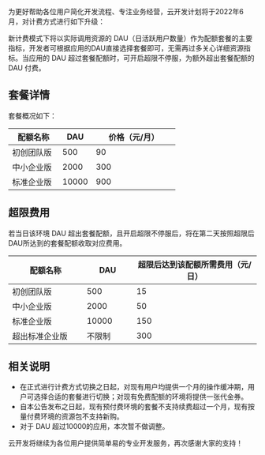 
为更好帮助各位用户简化开发流程、专注业务经营，云开发计划将于2022年6月，对计费方式进行如下升级：

新计费模式下将以实际调用资源的 DAU（日活跃用户数量）作为配额套餐的主要指标，开发者可根据应用的DAU直接选择套餐即可，无需再过多关心详细资源指标。当应用的 DAU 超过套餐配额时，可开启超限不停服，为额外超出套餐配额的 DAU 付费。

## 套餐详情
套餐概况如下：
<table>
<thead>
<tr>
<th style = "width:30%">配额名称</th>
<th style = "width:20%">DAU</th>
<th>价格（元/月）</th>
</tr>
</thead>
<tbody><tr>
<td>初创团队版</td>
<td>500</td>
<td>90</td>
</tr>
<tr>
<td>中小企业版</td>
<td>2000</td>
<td>300</td>
</tr>
<tr>
<td>标准企业版</td>
<td>10000</td>
<td>900</td>
</tr>
</tbody></table>



## 超限费用
若当日该环境 DAU 超出套餐配额，且开启超限不停服后，将在第二天按照超限后DAU所达到的套餐配额收取对应费用。
<table>
<thead>
<tr>
<th style = "width:30%">配额名称</th>
<th style = "width:20%">DAU</th>
<th>超限后达到该配额所需费用（元/日）</th>
</tr>
</thead>
<tbody><tr>
<td>初创团队版</td>
<td>500</td>
<td>15</td>
</tr>
<tr>
<td>中小企业版</td>
<td>2000</td>
<td>50</td>
</tr>
<tr>
<td>标准企业版</td>
<td>10000</td>
<td>150</td>
</tr>
<tr>
<td>超出标准企业版</td>
<td>不限制</td>
<td>300</td>
</tr>
</tbody></table>

## 相关说明
- 在正式进行计费方式切换之日起，对现有用户均提供一个月的操作缓冲期，用户可选择合适的套餐进行切换；对现有免费配额的环境将提供一张代金券。
- 自本公告发布之日起，现有预付费环境的套餐不支持续费超过一个月，现有按量付费环境的资源包不支持新购。
- 对于 DAU 超过10000的应用，本次暂不做调整。

云开发将继续为各位用户提供简单易的专业开发服务，再次感谢大家的支持！

